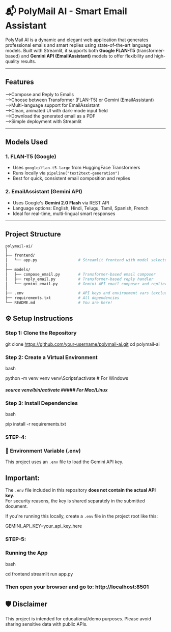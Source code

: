 # 📬 PolyMail AI - Smart Email Assistant

PolyMail AI is a dynamic and elegant web application that generates professional emails and smart replies using state-of-the-art language models. Built with Streamlit, it supports both **Google FLAN-T5** (transformer-based) and **Gemini API (EmailAssistant)** models to offer flexibility and high-quality results.

---

##  Features

 -->Compose and Reply to Emails  
 -->Choose between Transformer (FLAN-T5) or Gemini (EmailAssistant)  
 -->Multi-language support for EmailAssistant  
 -->Clean, animated UI with dark-mode input field  
 -->Download the generated email as a PDF  
 -->Simple deployment with Streamlit  

---

##  Models Used

### 1. **FLAN-T5 (Google)**
- Uses `google/flan-t5-large` from HuggingFace Transformers
- Runs locally via `pipeline("text2text-generation")`
- Best for quick, consistent email composition and replies

### 2. **EmailAssistant (Gemini API)**
- Uses Google's **Gemini 2.0 Flash** via REST API
- Language options: English, Hindi, Telugu, Tamil, Spanish, French
- Ideal for real-time, multi-lingual smart responses

---

## Project Structure

```bash
polymail-ai/
│
├── frontend/
│   └── app.py                  # Streamlit frontend with model selector
│
├── models/
│   ├── compose_email.py        # Transformer-based email composer
│   ├── reply_email.py          # Transformer-based reply handler
│   └── gemini_email.py         # Gemini API email composer and replier
│
├── .env                        # API keys and environment vars (excluded from Git)
├── requirements.txt            # All dependencies
└── README.md                   # You are here!
 ``` 
## ⚙️ **Setup Instructions**

### Step 1: Clone the Repository
git clone https://github.com/your-username/polymail-ai.git
cd polymail-ai


### Step 2: Create a Virtual Environment
bash

python -m venv venv
venv\Scripts\activate  # For Windows
##### source venv/bin/activate  ##### For Mac/Linux


### Step 3: Install Dependencies
bash

pip install -r requirements.txt




### STEP-4:
### 🔐 Environment Variable (.env)

This project uses an `.env` file to load the Gemini API key.

 ## **Important:**  
The `.env` file included in this repository **does not contain the actual API key**.  
For security reasons, the key is shared separately in the submitted document.

If you're running this locally, create a `.env` file in the project root like this:

GEMINI_API_KEY=your_api_key_here



### STEP-5:
### Running the App ###
bash

cd frontend
streamlit run app.py

 ### Then open your browser and go to: http://localhost:8501



## 🛡️ Disclaimer
This project is intended for educational/demo purposes. Please avoid sharing sensitive data with public APIs.
